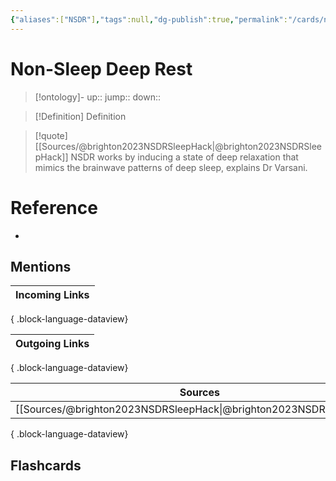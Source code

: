 ```yaml
---
{"aliases":["NSDR"],"tags":null,"dg-publish":true,"permalink":"/cards/non-sleep-deep-rest/","dgPassFrontmatter":true}
---
```


# Non-Sleep Deep Rest

> [!ontology]-
> up:: 
> jump:: 
> down:: 

> [!Definition] Definition

> [!quote] [[Sources/@brighton2023NSDRSleepHack\|@brighton2023NSDRSleepHack]]
> NSDR works by inducing a state of deep relaxation that mimics the brainwave patterns of deep sleep, explains Dr Varsani.

# Reference

- 

## Mentions

| Incoming Links |
| -------------- |

{ .block-language-dataview}

| Outgoing Links |
| -------------- |

{ .block-language-dataview}

| Sources                                                               |
| --------------------------------------------------------------------- |
| [[Sources/@brighton2023NSDRSleepHack\|@brighton2023NSDRSleepHack]] |

{ .block-language-dataview}

## Flashcards